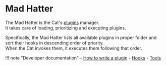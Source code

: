 # Mad Hatter

The Mad Hatter is the Cat's [plugins](../plugins.md) manager.  
It takes care of loading, prioritizing and executing plugins.

Specifically, the Mad Hatter lists all available plugins in proper folder and sort their hooks in descending order of priority.  
When the Cat invokes them, it executes them following that order.

!!! note "Developer documentation"
    - [How to write a plugin](../../technical/plugins/plugins.md)
    - [Hooks](../../technical/plugins/hooks.md)
    - [Tools](../../technical/plugins/tools.md)
